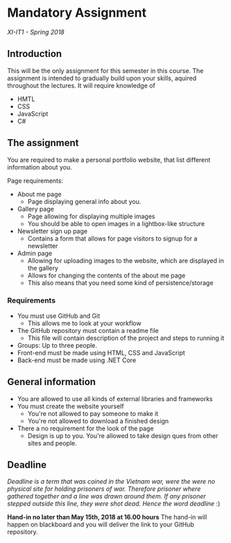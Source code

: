 # Mandatory Assignment

*XI-IT1 - Spring 2018*

## Introduction

This will be the only assignment for this semester in this course. The assignment is intended to gradually build upon your skills, aquired throughout the lectures.
It will require knowledge of

* HMTL
* CSS
* JavaScript
* C#

## The assignment

You are required to make a personal portfolio website, that list different information about you. 

Page requirements:

* About me page
  * Page displaying general info about you.
* Gallery page
  * Page allowing for displaying multiple images
  * You should be able to open images in a lightbox-like structure
* Newsletter sign up page
  * Contains a form that allows for page visitors to signup for a newsletter
* Admin page
  * Allowing for uploading images to the website, which are displayed in the gallery
  * Allows for changing the contents of the about me page
  * This also means that you need some kind of persistence/storage

### Requirements

* You must use GitHub and Git
  * This allows me to look at your workflow
* The GitHub repository must contain a readme file
  * This file will contain description of the project and steps to running it
* Groups: Up to three people.
* Front-end must be made using HTML, CSS and JavaScript
* Back-end must be made using .NET Core

## General information

* You are allowed to use all kinds of external libraries and frameworks
* You must create the website yourself
  * You're not allowed to pay someone to make it
  * You're not allowed to download a finished design
* There a no requirement for the look of the page
  * Design is up to you. You're allowed to take design ques from other sites and people.

## Deadline

*Deadline is a term that was coined in the Vietnam war, were the were no physical site for holding prisoners of war. Therefore prisoner where gathered together and a line was drawn around them. 
If any prisoner stepped outside this line, they were shot dead.
Hence the word deadline* :) 

**Hand-in no later than May 15th, 2018 at 16.00 hours**
The hand-in will happen on blackboard and you will deliver the link to your GitHub repository.